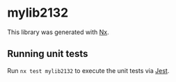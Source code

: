 # mylib2132

This library was generated with [Nx](https://nx.dev).

## Running unit tests

Run `nx test mylib2132` to execute the unit tests via [Jest](https://jestjs.io).
